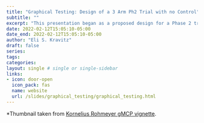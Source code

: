 ```yaml
---
title: "Graphical Testing: Design of a 3 Arm Ph2 Trial with no Control"
subtitle: ""
excerpt: "This presentation began as a proposed design for a Phase 2 trial. After Phase 1 results, development was stopped and this trial was never considered. I reworked the presentation into a tutorial/workshop for using graphical testing in a multi-arm trial. This was my first experiment with plotly and Rmarkdown slides, so excuse any strange formatting. "
date: 2022-02-12T15:05:10-05:00
date_end: 2022-02-12T15:05:10-05:00
author: "Eli S. Kravitz"
draft: false
series:
tags:
categories:
layout: single # single or single-sidebar
links:
- icon: door-open
  icon_pack: fas
  name: website
  url: /slides/graphical_testing/graphical_testing.html
---
```


\*Thumbnail taken from [Kornelius Rohmeyer gMCP vignette](https://rdrr.io/cran/gMCP/f/inst/doc/gMCP.pdf).